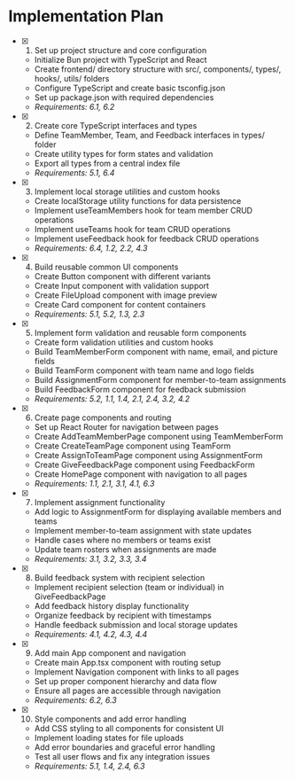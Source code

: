 # Implementation Plan

- [x] 1. Set up project structure and core configuration
  - Initialize Bun project with TypeScript and React
  - Create frontend/ directory structure with src/, components/, types/, hooks/, utils/ folders
  - Configure TypeScript and create basic tsconfig.json
  - Set up package.json with required dependencies
  - _Requirements: 6.1, 6.2_

- [x] 2. Create core TypeScript interfaces and types
  - Define TeamMember, Team, and Feedback interfaces in types/ folder
  - Create utility types for form states and validation
  - Export all types from a central index file
  - _Requirements: 5.1, 6.4_

- [x] 3. Implement local storage utilities and custom hooks
  - Create localStorage utility functions for data persistence
  - Implement useTeamMembers hook for team member CRUD operations
  - Implement useTeams hook for team CRUD operations
  - Implement useFeedback hook for feedback CRUD operations
  - _Requirements: 6.4, 1.2, 2.2, 4.3_

- [x] 4. Build reusable common UI components
  - Create Button component with different variants
  - Create Input component with validation support
  - Create FileUpload component with image preview
  - Create Card component for content containers
  - _Requirements: 5.1, 5.2, 1.3, 2.3_

- [x] 5. Implement form validation and reusable form components
  - Create form validation utilities and custom hooks
  - Build TeamMemberForm component with name, email, and picture fields
  - Build TeamForm component with team name and logo fields
  - Build AssignmentForm component for member-to-team assignments
  - Build FeedbackForm component for feedback submission
  - _Requirements: 5.2, 1.1, 1.4, 2.1, 2.4, 3.2, 4.2_

- [x] 6. Create page components and routing
  - Set up React Router for navigation between pages
  - Create AddTeamMemberPage component using TeamMemberForm
  - Create CreateTeamPage component using TeamForm
  - Create AssignToTeamPage component using AssignmentForm
  - Create GiveFeedbackPage component using FeedbackForm
  - Create HomePage component with navigation to all pages
  - _Requirements: 1.1, 2.1, 3.1, 4.1, 6.3_

- [x] 7. Implement assignment functionality
  - Add logic to AssignmentForm for displaying available members and teams
  - Implement member-to-team assignment with state updates
  - Handle cases where no members or teams exist
  - Update team rosters when assignments are made
  - _Requirements: 3.1, 3.2, 3.3, 3.4_

- [x] 8. Build feedback system with recipient selection
  - Implement recipient selection (team or individual) in GiveFeedbackPage
  - Add feedback history display functionality
  - Organize feedback by recipient with timestamps
  - Handle feedback submission and local storage updates
  - _Requirements: 4.1, 4.2, 4.3, 4.4_

- [x] 9. Add main App component and navigation
  - Create main App.tsx component with routing setup
  - Implement Navigation component with links to all pages
  - Set up proper component hierarchy and data flow
  - Ensure all pages are accessible through navigation
  - _Requirements: 6.2, 6.3_

- [x] 10. Style components and add error handling
  - Add CSS styling to all components for consistent UI
  - Implement loading states for file uploads
  - Add error boundaries and graceful error handling
  - Test all user flows and fix any integration issues
  - _Requirements: 5.1, 1.4, 2.4, 6.3_
